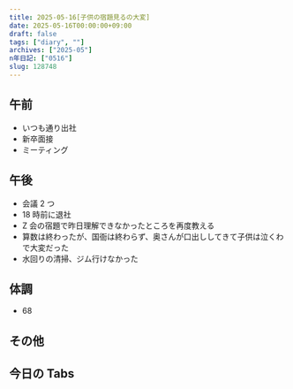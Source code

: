 ```yaml
---
title: 2025-05-16[子供の宿題見るの大変]
date: 2025-05-16T00:00:00+09:00
draft: false
tags: ["diary", ""]
archives: ["2025-05"]
n年日記: ["0516"]
slug: 128748
---
```


## 午前

- いつも通り出社
- 新卒面接
- ミーティング

## 午後

- 会議 2 つ
- 18 時前に退社
- Z 会の宿題で昨日理解できなかったところを再度教える
- 算数は終わったが、国衙は終わらず、奥さんが口出ししてきて子供は泣くわで大変だった
- 水回りの清掃、ジム行けなかった

## 体調

- 68

## その他

## 今日の Tabs
